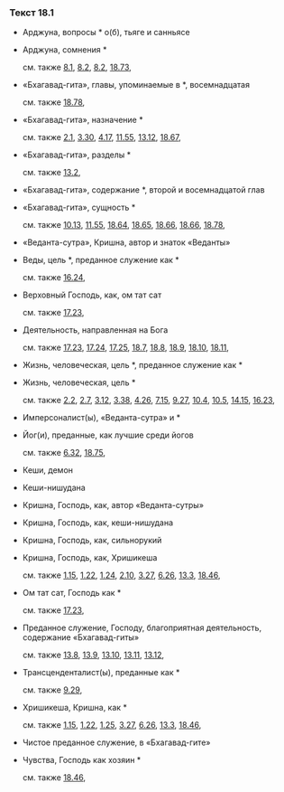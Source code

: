 ### Текст 18.1
	
- Арджуна, вопросы * о(б), тьяге и санньясе

	
- Арджуна, сомнения *

	см. также  [8.1](../08/0801.md),  [8.2](../08/0802.md),  [8.2](../08/0802.md),  [18.73](../18/1873.md), 
	
- «Бхагавад-гита», главы, упоминаемые в *, восемнадцатая

	см. также  [18.78](../18/1878.md), 
	
- «Бхагавад-гита», назначение *

	см. также  [2.1](../02/0201.md),  [3.30](../03/0330.md),  [4.17](../04/0417.md),  [11.55](../11/1155.md),  [13.12](../13/1312.md),  [18.67](../18/1867.md), 
	
- «Бхагавад-гита», разделы *

	см. также  [13.2](../13/1302.md), 
	
- «Бхагавад-гита», содержание *, второй и восемнадцатой глав

	
- «Бхагавад-гита», сущность *

	см. также  [10.13](../10/1013.md),  [11.55](../11/1155.md),  [18.64](../18/1864.md),  [18.65](../18/1865.md),  [18.66](../18/1866.md),  [18.66](../18/1866.md),  [18.78](../18/1878.md), 
	
- «Веданта-сутра», Кришна, автор и знаток «Веданты»

	
- Веды, цель *, преданное служение как *

	см. также  [16.24](../16/1624.md), 
	
- Верховный Господь, как, ом тат сат

	см. также  [17.23](../17/1723.md), 
	
- Деятельность, направленная на Бога

	см. также  [17.23](../17/1723.md),  [17.24](../17/1724.md),  [17.25](../17/1725.md),  [18.7](../18/1807.md),  [18.8](../18/1808.md),  [18.9](../18/1809.md),  [18.10](../18/1810.md),  [18.11](../18/1811.md), 
	
- Жизнь, человеческая, цель *, преданное служение как *

	
- Жизнь, человеческая, цель *

	см. также  [2.2](../02/0202.md),  [2.7](../02/0207.md),  [3.12](../03/0312.md),  [3.38](../03/0338.md),  [4.26](../04/0426.md),  [7.15](../07/0715.md),  [9.27](../09/0927.md),  [10.4](../10/1004.md),  [10.5](../10/1005.md),  [14.15](../14/1415.md),  [16.23](../16/1623.md), 
	
- Имперсоналист(ы), «Веданта-сутра» и *

	
- Йог(и), преданные, как лучшие среди йогов

	см. также  [6.32](../06/0632.md),  [18.75](../18/1875.md), 
	
- Кеши, демон

	
- Кеши-нишудана

	
- Кришна, Господь, как, автор «Веданта-сутры»

	
- Кришна, Господь, как, кеши-нишудана

	
- Кришна, Господь, как, сильнорукий

	
- Кришна, Господь, как, Хришикеша

	см. также  [1.15](../01/0115.md),  [1.22](../01/0122.md),  [1.24](../01/0124.md),  [2.10](../02/0210.md),  [3.27](../03/0327.md),  [6.26](../06/0626.md),  [13.3](../13/1303.md),  [18.46](../18/1846.md), 
	
- Ом тат сат, Господь как *

	см. также  [17.23](../17/1723.md), 
	
- Преданное служение, Господу, благоприятная деятельность, содержание «Бхагавад-гиты»

	см. также  [13.8](../13/1308.md),  [13.9](../13/1309.md),  [13.10](../13/1310.md),  [13.11](../13/1311.md),  [13.12](../13/1312.md), 
	
- Трансценденталист(ы), преданные как *

	см. также  [9.29](../09/0929.md), 
	
- Хришикеша, Кришна, как *

	см. также  [1.15](../01/0115.md),  [1.22](../01/0122.md),  [1.25](../01/0125.md),  [3.27](../03/0327.md),  [6.26](../06/0626.md),  [13.3](../13/1303.md),  [18.46](../18/1846.md), 
	
- Чистое преданное служение, в «Бхагавад-гите»

	
- Чувства, Господь как хозяин *

	см. также  [18.46](../18/1846.md), 
